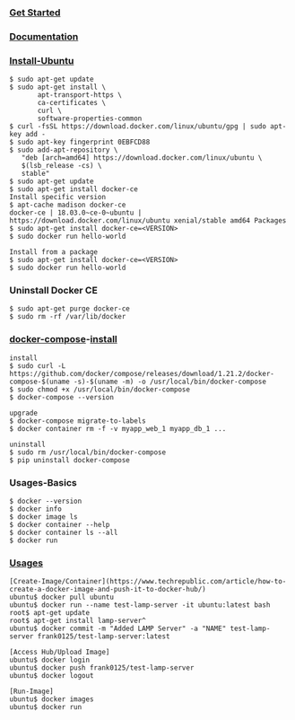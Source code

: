 ### [Get Started](https://docs.docker.com/get-started/#containers-and-virtual-machines)

### [Documentation](https://docs.docker.com/)

### [Install-Ubuntu](https://docs.docker.com/install/linux/docker-ce/ubuntu/)

    $ sudo apt-get update
    $ sudo apt-get install \
           apt-transport-https \
           ca-certificates \
           curl \
           software-properties-common
    $ curl -fsSL https://download.docker.com/linux/ubuntu/gpg | sudo apt-key add -
    $ sudo apt-key fingerprint 0EBFCD88
    $ sudo add-apt-repository \
       "deb [arch=amd64] https://download.docker.com/linux/ubuntu \
       $(lsb_release -cs) \
       stable"
    $ sudo apt-get update
    $ sudo apt-get install docker-ce
    Install specific version
    $ apt-cache madison docker-ce
    docker-ce | 18.03.0~ce-0~ubuntu | https://download.docker.com/linux/ubuntu xenial/stable amd64 Packages
    $ sudo apt-get install docker-ce=<VERSION>
    $ sudo docker run hello-world
    
    Install from a package
    $ sudo apt-get install docker-ce=<VERSION>
    $ sudo docker run hello-world
    
### Uninstall Docker CE 

    $ sudo apt-get purge docker-ce
    $ sudo rm -rf /var/lib/docker

### [docker-compose](https://docs.docker.com/compose/)-[install](https://docs.docker.com/compose/install/)

    install
    $ sudo curl -L https://github.com/docker/compose/releases/download/1.21.2/docker-compose-$(uname -s)-$(uname -m) -o /usr/local/bin/docker-compose
    $ sudo chmod +x /usr/local/bin/docker-compose
    $ docker-compose --version
    
    upgrade
    $ docker-compose migrate-to-labels
    $ docker container rm -f -v myapp_web_1 myapp_db_1 ...
    
    uninstall
    $ sudo rm /usr/local/bin/docker-compose
    $ pip uninstall docker-compose

### Usages-Basics

    $ docker --version
    $ docker info
    $ docker image ls
    $ docker container --help
    $ docker container ls --all
    $ docker run
### [Usages](https://github.com/wsargent/docker-cheat-sheet)
   
    [Create-Image/Container](https://www.techrepublic.com/article/how-to-create-a-docker-image-and-push-it-to-docker-hub/)
    ubuntu$ docker pull ubuntu
    ubuntu$ docker run --name test-lamp-server -it ubuntu:latest bash
    root$ apt-get update
    root$ apt-get install lamp-server^
    ubuntu$ docker commit -m "Added LAMP Server" -a "NAME" test-lamp-server frank0125/test-lamp-server:latest

    [Access Hub/Upload Image]
    ubuntu$ docker login
    ubuntu$ docker push frank0125/test-lamp-server
    ubuntu$ docker logout
    
    [Run-Image]
    ubuntu$ docker images
    ubuntu$ docker run
